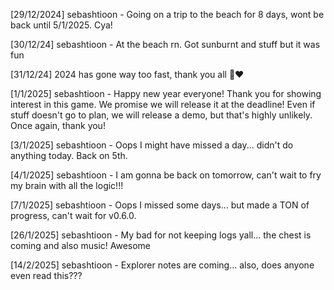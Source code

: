 [29/12/2024] sebashtioon - Going on a trip to the beach for 8 days, wont be back until 5/1/2025. Cya!

[30/12/24] sebashtioon - At the beach rn. Got sunburnt and stuff but it was fun

[31/12/24] 2024 has gone way too fast, thank you all 💪❤️

[1/1/2025] sebashtioon - Happy new year everyone! Thank you for showing interest in this game. We promise we will release it at the deadline! Even if stuff doesn't go to plan, we will release a demo, but that's highly unlikely. Once again, thank you!

[3/1/2025] sebashtioon - Oops I might have missed a day... didn't do anything today. Back on 5th.

[4/1/2025] sebashtioon - I am gonna be back on tomorrow, can't wait to fry my brain with all the logic!!!

[7/1/2025] sebashtioon - Oops I missed some days... but made a TON of progress, can't wait for v0.6.0.

[26/1/2025] sebashtioon - My bad for not keeping logs yall... the chest is coming and also music! Awesome

[14/2/2025] sebashtioon - Explorer notes are coming... also, does anyone even read this???
